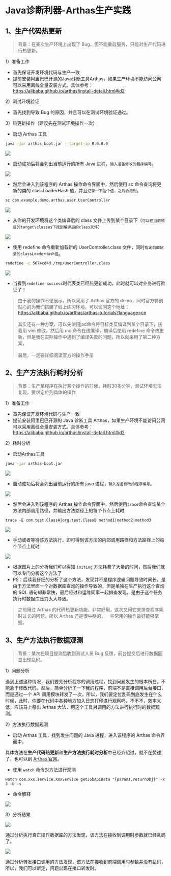 # Java诊断利器-Arthas生产实践
## 1、生产代码热更新
> 背景：在某次生产环境上出现了 Bug，但不能重启服务，只能对生产代码进行热更新。

1）准备工作
- 首先保证开发环境代码与生产一致
- 提前安装阿里巴巴开源的Java诊断工具Arthas，如果生产环境不能访问公网可以采用离线全量安装方式。具体参考：https://alibaba.github.io/arthas/install-detail.html#id2

2）测试环境验证
- 首先找到导致 Bug 的原因，并且可以在测试环境验证通过。

3）热更新操作（建议先在测试环境操作一次）
- 启动 Arthas 工具

```bash
java -jar arthas-boot.jar --target-ip 0.0.0.0
```

![](http://images.intflag.com/arthas01-001.jpg)

- 启动成功后将会列出当前运行的所有 Java 进程，`输入准备修改的程序编号`。

![](http://images.intflag.com/arthas01-002.jpg)

- 然后会进入到该程序的 Arthas 操作命令界面中，然后使用 sc 命令查询将更新的类的 classLoaderHash 值，并且`记录一下这个值，之后会用到`。

```bash
sc com.example.demo.arthas.user.UserController
```

![](http://images.intflag.com/arthas01-003.jpg)

- 从你的开发环境将这个类编译后的 class 文件上传到某个目录下（`可以在当前项目的target\classes下找到编译后的class文件`）

![](http://images.intflag.com/arthas01-004.jpg)

- 使用 redefine 命令重新加载新的 UserController.class 文件，同时`指定前面记录的classLoaderHash值`。

```bash
redefine -c 5674cd4d /tmp/UserController.class
```

![](http://images.intflag.com/arthas01-005.jpg)

- 当看到`redefine success`时代表类已经热更新成功，此时就可以对业务进行验证了！

> 由于我的操作不便展示，所以采用了 Arthas 官方的 demo，同时官方特别贴心的为我们搭建了线上练习环境，可以访问这个地址：https://alibaba.github.io/arthas/arthas-tutorials?language=cn
<br><br>其实还有一种方案，可以先使用jad命令将目标类反编译到某个目录下，接着用 vim 修改，然后用 mc 命令在线编译，编译后使用 redefine 命令热更新，但是我在实际操作中遇到了编译失败的问题，所以就采用了第二种方案，
<br><br>最后，一定要详细阅读官方的操作手册

## 2、生产方法执行耗时分析
> 背景：生产某程序在执行某个操作的时候，耗时30多分钟，测试环境无法复现，要求定位到具体的操作

1）准备工作
- 首先保证开发环境代码与生产一致
- 提前安装阿里巴巴开源的 Java 诊断工具 Arthas，如果生产环境不能访问公网可以采用离线全量安装方式。具体参考：https://alibaba.github.io/arthas/install-detail.html#id2

2）耗时分析
- 启动Arthas工具

```bash
java -jar arthas-boot.jar
```

![](http://images.intflag.com/arthas02-001.jpg)

- 启动成功后将会列出当前运行的所有 java 进程，`输入准备修改的程序编号`。

![](http://images.intflag.com/arthas02-002.jpg)

- 然后会进入到该程序的 Arthas 操作命令界面中，然后使用`trace`命令查询某个方法内部调用路径，并输出方法路径上的每个节点上耗时

```
trace -E com.test.ClassA|org.test.ClassB method1|method2|method3
```

![](http://images.intflag.com/arthas02-003.jpg)

- 手动或者等待该方法执行，即可得到该方法的内部调用路径和方法路径上的每个节点上耗时

![](http://images.intflag.com/arthas02-004.jpg)

- 根据图片上的分析我们可以得知 `initLog` 方法耗费了大量的时间，然后我们就可以专门分析这个方法了
- PS：后续我仔细的分析了这个方法，发现并不是程序逻辑问题导致时间长，是由于方法里面一个对数据库查询的操作导致的，但是单独在生产执行这个查询的 SQL 语句却非常快，最后经过和运维同事一起排查发现，是由于这个任务执行时数据库压力太大导致。 

> 之前用过 Arthas 的代码热更新功能，非常好用，这次又用它来排查程序耗时过长的问题，所以 Arthas 还是很牛掰的，一些常用的操作最好能够掌握。

## 3、生产方法执行数据观测
> 背景：某次在项目提测后收到测试人员 Bug 反馈，前台提交后进行数据回显出现乱码。

1）问题分析

遇到上述这种情况，我们要先分析程序的调用过程，找到问题发生的根本所在，不能急于修改代码。然后，简单分析了一下我的程序，前端不是直接调用后台接口，而是通过一个 API 调用模块转发了一次，所以，我们要定位乱码到底发生在什么时候，此时，你要在代码中各种地方加入日志打印进行观察吗，不不不，效率太低，应该马上祭出 Arthas 大法，用这个工具对调用的方法进行执行时的数据观测。

2）方法执行数据观测

- 启动 Arthas 工具，找到发生问题的 Java 进程，进入该程序的 Arthas 命令界面中。

具体方法在**生产代码热更新**和**生产方法执行耗时分析**中已经介绍过，就不在赘述了，也可以到 [Arthas 官网](https://alibaba.github.io/arthas/index.html)。

- 使用 `watch` 命令对方法进行观测

```
watch com.xxx.service.XXXService getJobApiData "{params,returnObj}" -x 3 -b -s
```

- 命令解释

![](http://images.intflag.com/arthas01.png)

3）分析结果

![](http://images.intflag.com/arthas02.png)

通过分析执行真正操作数据库的方法发现，该方法在接收到调用时参数就已经乱码了。

![](http://images.intflag.com/arthas03.png)

通过分析转发接口调用的方法发现，该方法在接收到前端调用时参数并没有乱码，所以，我们可以断定，问题出现在接口转发时。



